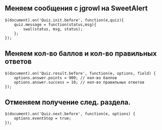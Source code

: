 ## Меняем сообщения с jgrowl на SweetAlert
	
	$(document).on('Quiz.init.before', function(e,quiz){
	    quiz.message = function(status,msg){ 
	        swal(status, msg, status);
	    };
	});

## Меняем кол-во баллов и кол-во правильных ответов

	$(document).on('Quiz.result.before', function(e, options, field) {
	    options.answer.points = 900; // кол-во баллов
	    options.answer.success = 10; // кол-во правильных ответов
	});	

## Отменяем получение след. раздела.

	$(document).on('Quiz.next.before', function(e, options) {
	    options.eventStop = true;
	});	